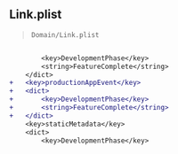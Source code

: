 ## Link.plist

> `Domain/Link.plist`

```diff

 		<key>DevelopmentPhase</key>
 		<string>FeatureComplete</string>
 	</dict>
+	<key>productionAppEvent</key>
+	<dict>
+		<key>DevelopmentPhase</key>
+		<string>FeatureComplete</string>
+	</dict>
 	<key>staticMetadata</key>
 	<dict>
 		<key>DevelopmentPhase</key>

```
